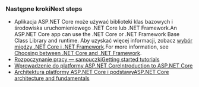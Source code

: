 ### <a name="next-steps"></a><span data-ttu-id="ecd8e-101">Następne kroki</span><span class="sxs-lookup"><span data-stu-id="ecd8e-101">Next steps</span></span>

* <span data-ttu-id="ecd8e-102">Aplikacja ASP.NET Core może używać biblioteki klas bazowych i środowiska uruchomieniowego .NET Core lub .NET Framework.</span><span class="sxs-lookup"><span data-stu-id="ecd8e-102">An ASP.NET Core app can use the .NET Core or .NET Framework Base Class Library and runtime.</span></span> <span data-ttu-id="ecd8e-103">Aby uzyskać więcej informacji, zobacz [wybór między .NET Core i .NET Framework](/dotnet/articles/standard/choosing-core-framework-server).</span><span class="sxs-lookup"><span data-stu-id="ecd8e-103">For more information, see [Choosing between .NET Core and .NET Framework](/dotnet/articles/standard/choosing-core-framework-server).</span></span>
* [<span data-ttu-id="ecd8e-104">Rozpoczynanie pracy — samouczki</span><span class="sxs-lookup"><span data-stu-id="ecd8e-104">Getting started tutorials</span></span>](xref:tutorials/index)
* [<span data-ttu-id="ecd8e-105">Wprowadzenie do platformy ASP.NET Core</span><span class="sxs-lookup"><span data-stu-id="ecd8e-105">Introduction to ASP.NET Core</span></span>](xref:index) 
* [<span data-ttu-id="ecd8e-106">Architektura platformy ASP.NET Core i podstawy</span><span class="sxs-lookup"><span data-stu-id="ecd8e-106">ASP.NET Core architecture and fundamentals</span></span>](xref:fundamentals/index)
